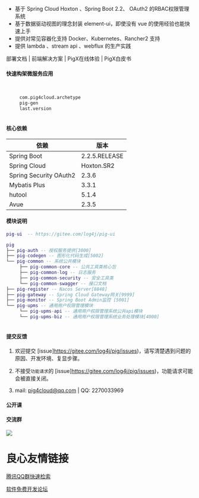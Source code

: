  
  
  
  
  
 
   
- 基于 Spring Cloud Hoxton 、Spring Boot 2.2、 OAuth2 的RBAC权限管理系统  
- 基于数据驱动视图的理念封装 element-ui，即使没有 vue 的使用经验也能快速上手  
- 提供对常见容器化支持 Docker、Kubernetes、Rancher2 支持  
- 提供 lambda 、stream api 、webflux 的生产实践   


 部署文档  |   前端解决方案  |   PigX在线体验  |   PigX白皮书 
    

#### 快速构架微服务应用  

```xml
 
 
     com.pig4cloud.archetype 
     pig-gen 
     last.version 
 
```

   
   
#### 核心依赖 


依赖 | 版本
---|---
Spring Boot |  2.2.5.RELEASE  
Spring Cloud | Hoxton.SR2   
Spring Security OAuth2 | 2.3.6
Mybatis Plus | 3.3.1
hutool | 5.1.4
Avue | 2.3.5
   


#### 模块说明
```lua
pig-ui  -- https://gitee.com/log4j/pig-ui

pig
├── pig-auth -- 授权服务提供[3000]
├── pig-codegen -- 图形化代码生成[5002]
└── pig-common -- 系统公共模块 
     ├── pig-common-core -- 公共工具类核心包
     ├── pig-common-log -- 日志服务
     ├── pig-common-security -- 安全工具类
     └── pig-common-swagger -- 接口文档
├── pig-register -- Nacos Server[8848]
├── pig-gateway -- Spring Cloud Gateway网关[9999]
├── pig-monitor -- Spring Boot Admin监控 [5001]
└── pig-upms -- 通用用户权限管理模块
     └── pig-upms-api -- 通用用户权限管理系统公共api模块
     └── pig-upms-biz -- 通用用户权限管理系统业务处理模块[4000]
	 
```
#### 提交反馈

1. 欢迎提交 [issue]https://gitee.com/log4j/pig/issues)，请写清楚遇到问题的原因、开发环境、复显步骤。

2. 不接受`功能请求`的 [issue]https://gitee.com/log4j/pig/issues)，功能请求可能会被直接关闭。  

3. mail:  pig4cloud@qq.com  |   QQ: 2270033969     

#### 公开课

 
   
         
         
   
 

#### 交流群
![](http://pigx.vip/20191208200835_Ox4gq0_qun.jpeg)




 # 良心友情链接

[腾讯QQ群快速检索](http://u.720life.cn/s/8cf73f7c)

[软件免费开发论坛](http://u.720life.cn/s/bbb01dc0)